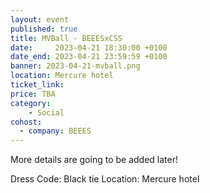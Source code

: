 ```yaml
---
layout: event
published: true
title: MVBall - BEEESxCSS
date:     2023-04-21 18:30:00 +0100
date_end: 2023-04-21 23:59:59 +0100
banner: 2023-04-21-mvball.png
location: Mercure hotel 
ticket_link:
price: TBA
category:
    - Social
cohost:
  - company: BEEES
---
```


More details are going to be added later!

Dress Code: Black tie
Location: Mercure hotel
